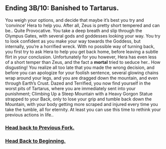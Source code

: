  ## Ending 3B/10: Banished to Tartarus.

You weigh your options, and decide that maybe it’s best you try and ‘convince’ Hera to help you. After all, Zeus is pretty short tempered and can be.. Quite Provocative. You take a deep breath and slip through the Olympus Gates, with several gods and goddesses looking your way. You try to look confident as you make your way towards the Goddess, but internally, you’re a horrified wreck. With no possible way of turning back, you first try to ask Hera to help you get back home, before leaving a subtle flirt in your conclusion. Unfortunately for you however, Hera has even less of a short temper than Zeus, and the fact a **mortal** tried to seduce her.. How disgusting! You realize all too late that you made the wrong decision, and before you can apologize for your foolish sentence, several glowing chains wrap around your legs, and you are dragged down the mountain, and even through Earth’s Crust. Dazed and Terrified, you now find yourself in the worst pits of Tartarus, where you are immediately sent into your punishment; Climbing Up a Steep Mountain with a Heavy Gorgon Statue strapped to your Back, only to lose your grip and tumble back down the Mountain, with your body getting more scraped and injured every time you take the tumble, all for eternity. At least you can use this time to rethink your previous actions in life..

### [Head back to Previous Fork.](zeus-approval.md)
### [Head Back to Beginning.](../../README.md)
